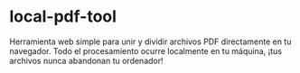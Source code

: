 # local-pdf-tool
Herramienta web simple para unir y dividir archivos PDF directamente en tu navegador. Todo el procesamiento ocurre localmente en tu máquina, ¡tus archivos nunca abandonan tu ordenador!
